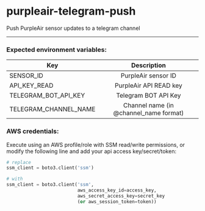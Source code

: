 # purpleair-telegram-push
Push PurpleAir sensor updates to a telegram channel

___
### Expected environment variables:
| Key   |              Description               | 
|----------|:--------------------------------------:|
| SENSOR_ID |          PurpleAir sensor ID           |
| API_KEY_READ |       PurpleAir API READ key        |
| TELEGRAM_BOT_API_KEY |          Telegram BOT API Key          |
| TELEGRAM_CHANNEL_NAME | Channel name (in @channel_name format) |

### AWS credentials:
Execute using an AWS profile/role with SSM read/write permissions,
or modify the following line and add your api access key/secret/token:
```python
# replace
ssm_client = boto3.client('ssm')

# with 
ssm_client = boto3.client('ssm',
                          aws_access_key_id=access_key,
                          aws_secret_access_key=secret_key
                          (or aws_session_token=token))
```
